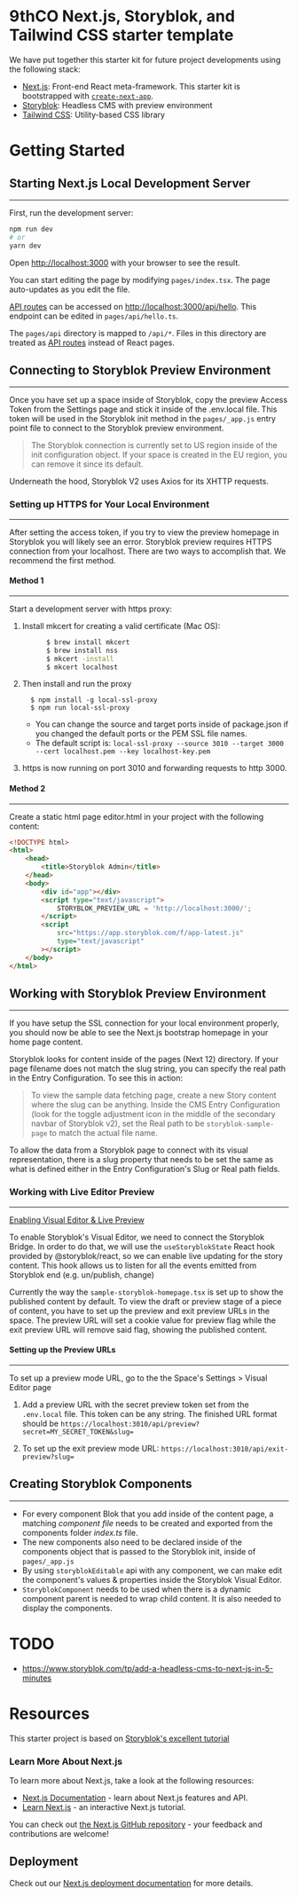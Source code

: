 # 9thCO Next.js, Storyblok, and Tailwind CSS starter template

We have put together this starter kit for future project developments using the following stack:

- [Next.js](https://nextjs.org/): Front-end React meta-framework. This starter kit is bootstrapped with [`create-next-app`](https://github.com/vercel/next.js/tree/canary/packages/create-next-app).
- [Storyblok](https://www.storyblok.com/): Headless CMS with preview environment
- [Tailwind CSS](https://tailwindcss.com/): Utility-based CSS library

# Getting Started

## Starting Next.js Local Development Server

---

First, run the development server:

```bash
npm run dev
# or
yarn dev
```

Open [http://localhost:3000](http://localhost:3000) with your browser to see the result.

You can start editing the page by modifying `pages/index.tsx`. The page auto-updates as you edit the file.

[API routes](https://nextjs.org/docs/api-routes/introduction) can be accessed on [http://localhost:3000/api/hello](http://localhost:3000/api/hello). This endpoint can be edited in `pages/api/hello.ts`.

The `pages/api` directory is mapped to `/api/*`. Files in this directory are treated as [API routes](https://nextjs.org/docs/api-routes/introduction) instead of React pages.

## Connecting to Storyblok Preview Environment

---

Once you have set up a space inside of Storyblok, copy the preview Access Token from the Settings page and stick it inside of the .env.local file. This token will be used in the Storyblok init method in the `pages/_app.js` entry point file to connect to the Storyblok preview environment.

> The Storyblok connection is currently set to US region inside of the init configuration object. If your space is created in the EU region, you can remove it since its default.

Underneath the hood, Storyblok V2 uses Axios for its XHTTP requests.

### Setting up HTTPS for Your Local Environment

---

After setting the access token, if you try to view the preview homepage in Storyblok you will likely see an error. Storyblok preview requires HTTPS connection from your localhost. There are two ways to accomplish that. We recommend the first method.

#### Method 1

---

Start a development server with https proxy:

1.  Install mkcert for creating a valid certificate (Mac OS):

    ```bash
          $ brew install mkcert
    	  $ brew install nss
          $ mkcert -install
          $ mkcert localhost
    ```

2.  Then install and run the proxy

          $ npm install -g local-ssl-proxy
          $ npm run local-ssl-proxy

    - You can change the source and target ports inside of package.json if you changed the default ports or the PEM SSL file names.
    - The default script is: `local-ssl-proxy --source 3010 --target 3000 --cert localhost.pem --key localhost-key.pem`

3.  https is now running on port 3010 and forwarding requests to http 3000.

#### Method 2

---

Create a static html page editor.html in your project with the following content:

```html
<!DOCTYPE html>
<html>
	<head>
		<title>Storyblok Admin</title>
	</head>
	<body>
		<div id="app"></div>
		<script type="text/javascript">
			STORYBLOK_PREVIEW_URL = 'http://localhost:3000/';
		</script>
		<script
			src="https://app.storyblok.com/f/app-latest.js"
			type="text/javascript"
		></script>
	</body>
</html>
```

## Working with Storyblok Preview Environment

---

If you have setup the SSL connection for your local environment properly, you should now be able to see the Next.js bootstrap homepage in your home page content.

Storyblok looks for content inside of the pages (Next 12) directory. If your page filename does not match the slug string, you can specify the real path in the Entry Configuration. To see this in action:

> To view the sample data fetching page, create a new Story content where the slug can be anything. Inside the CMS Entry Configuration (look for the toggle adjustment icon in the middle of the secondary navbar of Storyblok v2), set the Real path to be `storyblok-sample-page` to match the actual file name.

To allow the data from a Storyblok page to connect with its visual representation, there is a slug property that needs to be set the same as what is defined either in the Entry Configuration's Slug or Real path fields.

### Working with Live Editor Preview

---

[Enabling Visual Editor & Live Preview](https://www.storyblok.com/tp/add-a-headless-cms-to-next-js-in-5-minutes#enabling-the-visual-editor-live-preview)

To enable Storyblok's Visual Editor, we need to connect the Storyblok Bridge. In order to do that, we will use the `useStoryblokState` React hook provided by @storyblok/react, so we can enable live updating for the story content.
This hook allows us to listen for all the events emitted from Storyblok end (e.g. un/publish, change)

Currently the way the `sample-storyblok-homepage.tsx` is set up to show the published content by default. To view the draft or preview stage of a piece of content, you have to set up the preview and exit preview URLs in the space. The preview URL will set a cookie value for preview flag while the exit preview URL will remove said flag, showing the published content.

#### Setting up the Preview URLs

---

To set up a preview mode URL, go to the the Space's Settings > Visual Editor page

1. Add a preview URL with the secret preview token set from the `.env.local` file. This token can be any string. The finished URL format should be `https://localhost:3010/api/preview?secret=MY_SECRET_TOKEN&slug=`

2. To set up the exit preview mode URL: `https://localhost:3010/api/exit-preview?slug=`

## Creating Storyblok Components

---

- For every component Blok that you add inside of the content page, a matching _component file_ needs to be created and exported from the components folder _index.ts_ file.
- The new components also need to be declared inside of the components object that is passed to the Storyblok init, inside of `pages/_app.js`
- By using `storyblokEditable` api with any component, we can make edit the component's values & properties inside the Storyblok Visual Editor.
- `StoryblokComponent` needs to be used when there is a dynamic component parent is needed to wrap child content. It is also needed to display the components.

# TODO

- https://www.storyblok.com/tp/add-a-headless-cms-to-next-js-in-5-minutes

# Resources

This starter project is based on [Storyblok's excellent tutorial](https://www.storyblok.com/tp/add-a-headless-cms-to-next-js-in-5-minutes)

### Learn More About Next.js

To learn more about Next.js, take a look at the following resources:

- [Next.js Documentation](https://nextjs.org/docs) - learn about Next.js features and API.
- [Learn Next.js](https://nextjs.org/learn) - an interactive Next.js tutorial.

You can check out [the Next.js GitHub repository](https://github.com/vercel/next.js/) - your feedback and contributions are welcome!

## Deployment

Check out our [Next.js deployment documentation](https://nextjs.org/docs/deployment) for more details.
